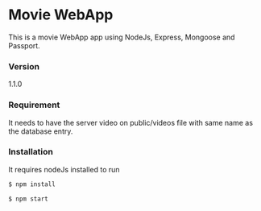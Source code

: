 # Movie WebApp

This is a movie WebApp app using NodeJs, Express, Mongoose and Passport.

### Version
1.1.0

### Requirement
It needs to have the server video on public/videos file with same name as the database entry.

### Installation

It requires nodeJs installed to run

```sh
$ npm install
```

```sh
$ npm start
```

